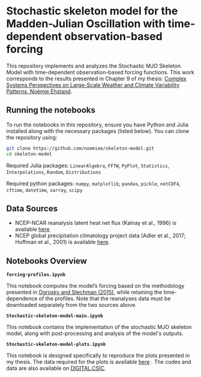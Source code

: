 # Stochastic skeleton model for the Madden-Julian Oscillation with time-dependent observation-based forcing

This repository implements and analyzes the Stochastic MJO Skeleton Model with time-dependent observation-based forcing functions. This work corresponds to the results presented in Chapter 9 of my thesis: [Complex Systems Perspectives on Large-Scale Weather and Climate Variability Patterns, Noémie Ehstand](https://www.researchgate.net/publication/382743987_Complex_systems_perspectives_on_large-scale_weather_and_climate_variability_patterns).

## Running the notebooks

To run the notebooks in this repository, ensure you have Python and Julia installed along with the necessary packages (listed below). You can clone the repository using:

```bash
git clone https://github.com/noemiee/skeleton-model.git
cd skeleton-model
```


Required Julia packages: `LinearAlgebra`, `FFTW`, `PyPlot`, `Statistics`, `Interpolations`, `Random`, `Distributions`

Required python packages: `numpy`, `matplotlib`, `pandas`, `pickle`, `netCDF4`, `cftime`, `datetime`, `xarray`, `scipy`

## Data Sources
- NCEP-NCAR reanalysis latent heat net flux (Kalnay et al., 1996) is available [here](https://psl.noaa.gov/data/gridded/data.ncep.reanalysis.html)
- NCEP global precipitation climatology project data (Adler et al., 2017; Huffman et al., 2001) is available [here](https://www.ncei.noaa.gov/products/climate-data-records/precipitation-gpcp-monthly).

## Notebooks Overview

**`forcing-profiles.ipynb`**

This notebook computes the model’s forcing based on the methodology presented in [Ogrosky and Stechman (2015)](https://doi.org/10.1002/qj.2552), while retaining the time-dependence of the profiles. Note that the reanalyses data must be downloaded separately from the two sources above.
 
**`Stochastic-skeleton-model-main.ipynb`**

This notebook contains the implementation of the stochastic MJO skeleton model, along with post-processing and analysis of the model's outputs.

**`Stochastic-skeleton-model-plots.ipynb`**

This notebook is designed specifically to reproduce the plots presented in my thesis. The data required for the plots is available [here](https://drive.proton.me/urls/3M5Y6MG06M#tp9fYehpfMGK)
. The codes and data are also available on [DIGITAL.CSIC](https://doi.org/10.20350/digitalCSIC/17017).

